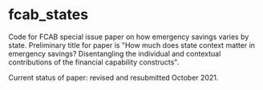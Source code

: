 # fcab_states
Code for FCAB special issue paper on how emergency savings varies by state. 
Preliminary title for paper is "How much does state context matter in emergency savings? Disentangling the
individual and contextual contributions of the financial capability constructs". 

Current status of paper: revised and resubmitted October 2021. 

 
